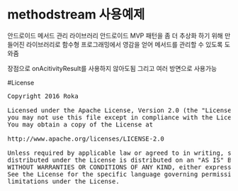 # methodstream 사용예제

안드로이드 메서드 관리 라이브러리
안드로이드 MVP 패턴을 좀 더 추상화 하기 위해 만들어진 라이브러리로
함수형 프로그래밍에서 영감을 얻어 메서드를 관리할 수 있도록 도와줌

장점으로 onAcitivityResult를 사용하지 않아도됨
그리고 여러 방면으로 사용가능




#License
<pre>
Copyright 2016 Roka

Licensed under the Apache License, Version 2.0 (the "License");
you may not use this file except in compliance with the License.
You may obtain a copy of the License at

http://www.apache.org/licenses/LICENSE-2.0

Unless required by applicable law or agreed to in writing, software
distributed under the License is distributed on an "AS IS" BASIS,
WITHOUT WARRANTIES OR CONDITIONS OF ANY KIND, either express or implied.
See the License for the specific language governing permissions and
limitations under the License.
</pre>